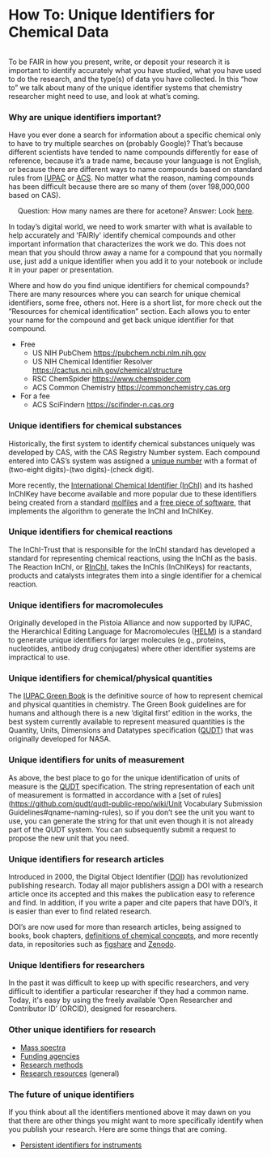 # How To: Unique Identifiers for Chemical Data

```{tableofcontents}
```
To be FAIR in how you present, write, or deposit your research it is important to identify accurately what you have 
studied, what you have used to do the research, and the type(s) of data you have collected.  In this “how to” we talk 
about many of the unique identifier systems that chemistry researcher might need to use, and look at what’s coming.

### Why are unique identifiers important?
Have you ever done a search for information about a specific chemical only to have to try multiple searches on 
(probably Google)? That’s because different scientists have tended to name compounds differently for ease of reference, 
because it’s a trade name, because your language is not English, or because there are different ways to name compounds 
based on standard rules from [IUPAC](https://iupac.org/body/800/) or [ACS](https://www.acs.org/content/acs/en/about/governance/committees/nomenclature-terminology-symbols.html).  No matter what the reason, naming compounds has been difficult because 
there are so many of them (over 198,000,000 based on CAS).

<p style="text-align: center;">Question: How many names are there for acetone? Answer: Look 
<a href="https://pubchem.ncbi.nlm.nih.gov/compound/180#section=Names-and-Identifiers">here</a>.</p>

In today’s digital world, we need to work smarter with what is available to help accurately and 'FAIRly' identify 
chemical compounds and other important information that characterizes the work we do.  This does not mean that you 
should throw away a name for a compound that you normally use, just add a unique identifier when you add it to your 
notebook or include it in your paper or presentation.

Where and how do you find unique identifiers for chemical compounds?
There are many resources where you can search for unique chemical identifiers, some free, others not. Here is a short list, for more check out the “Resources for chemical identification” section. Each allows you to enter your name for the compound and get back unique identifier for that compound.
- Free
  - US NIH PubChem https://pubchem.ncbi.nlm.nih.gov
  - US NIH Chemical Identifier Resolver https://cactus.nci.nih.gov/chemical/structure
  - RSC ChemSpider https://www.chemspider.com
  - ACS Common Chemistry https://commonchemistry.cas.org
- For a fee
  - ACS SciFindern https://scifinder-n.cas.org

### Unique identifiers for chemical substances
Historically, the first system to identify chemical substances uniquely was developed by CAS, with the 
CAS Registry Number system. Each compound entered into CAS’s system was assigned a 
[unique number](https://en.wikipedia.org/wiki/CAS_Registry_Number) with a format of 
(two-eight digits)-(two digits)-(check digit).

More recently, the [International Chemical Identifier (InChI)](https://www.inchi-trust.org/) and its hashed 
InChIKey have become available and more popular due to these identifiers being created from a standard 
[molfiles](https://en.wikipedia.org/wiki/Chemical_table_file) and a 
[free piece of software](https://www.inchi-trust.org/download-latest-inchi-standard-software/), 
that implements the algorithm to generate the InChI and InChIKey.

### Unique identifiers for chemical reactions
The InChI-Trust that is responsible for the InChI standard has developed a standard for representing chemical reactions,
using the InChI as the basis.  The Reaction InChI, or [RInChI](https://www.inchi-trust.org/reactions/), takes the InChIs
(InChIKeys) for reactants, products and catalysts integrates them into a single identifier for a chemical reaction.

### Unique identifiers for macromolecules
Originally developed in the Pistoia Alliance and now supported by IUPAC, the Hierarchical Editing Language for 
Macromolecules ([HELM](https://www.pistoiaalliance.org/helm-project/)) is a standard to generate unique identifiers 
for larger molecules (e.g., proteins, nucleotides, antibody drug conjugates) where other identifier systems are 
impractical to use.

### Unique identifiers for chemical/physical quantities
The [IUPAC Green Book](https://iupac.org/what-we-do/books/greenbook/) is the definitive source of how to represent 
chemical and physical quantities in chemistry. The Green Book guidelines are for humans and although there is a new 
‘digital first’ edition in the works, the best system currently available to represent measured quantities is the 
Quantity, Units, Dimensions and Datatypes specification ([QUDT](https://www.qudt.org/doc/DOC_VOCAB-QUANTITY-KINDS.html))
that was originally developed for NASA.

### Unique identifiers for units of measurement
As above, the best place to go for the unique identification of units of measure is the 
[QUDT](https://www.qudt.org/doc/DOC_VOCAB-UNITS.html) specification. The string representation of each unit of 
measurement is formatted in accordance with a 
[set of rules](https://github.com/qudt/qudt-public-repo/wiki/Unit Vocabulary Submission Guidelines#qname-naming-rules), 
so if you don’t see the unit you want to use, you can generate the string for that unit even though it is not already 
part of the QUDT system.  You can subsequently submit a request to propose the new unit that you need.

### Unique identifiers for research articles
Introduced in 2000, the Digital Object Identifier ([DOI](https://www.doi.org/)) has revolutionized publishing research. 
Today all major publishers assign a DOI with a research article once its accepted and this makes the publication easy 
to reference and find.  In addition, if you write a paper and cite papers that have DOI’s, it is easier than ever to 
find related research.

DOI’s are now used for more than research articles, being assigned to books, book chapters, [definitions of chemical 
concepts](https://goldbook.iupac.org/), and more recently data, in repositories such as 
[figshare](https://figshare.com/) and [Zenodo](https://zenodo.org/).

### Unique Identifiers for researchers
In the past it was difficult to keep up with specific researchers, and very difficult to identifier a particular 
researcher if they had a common name.  Today, it's easy by using the freely available 
‘Open Researcher and Contributor ID’ (ORCID), designed for researchers.

### Other unique identifiers for research
- [Mass spectra](https://splash.fiehnlab.ucdavis.edu/)
- [Funding agencies](https://www.crossref.org/services/funder-registry/)
- [Research methods](https://www.protocols.io/)
- [Research resources](https://www.rrids.org/) (general)

### The future of unique identifiers
If you think about all the identifiers mentioned above it may dawn on you that there are other things you might 
want to more specifically identify when you publish your research.  Here are some things that are coming.
- [Persistent identifiers for instruments](https://www.rd-alliance.org/groups/persistent-identification-instruments-wg)

